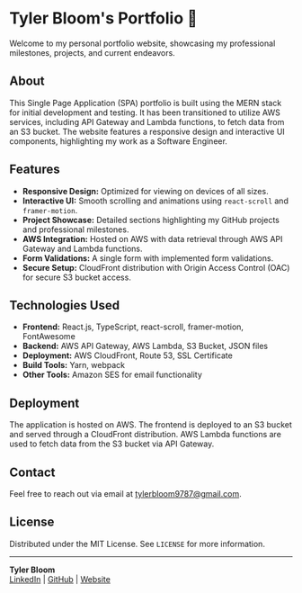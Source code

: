 # Tyler Bloom's Portfolio 📃

Welcome to my personal portfolio website, showcasing my professional milestones, projects, and current endeavors.

## About

This Single Page Application (SPA) portfolio is built using the MERN stack for initial development and testing. It has been transitioned to utilize AWS services, including API Gateway and Lambda functions, to fetch data from an S3 bucket. The website features a responsive design and interactive UI components, highlighting my work as a Software Engineer.

## Features

- **Responsive Design:** Optimized for viewing on devices of all sizes.
- **Interactive UI:** Smooth scrolling and animations using `react-scroll` and `framer-motion`.
- **Project Showcase:** Detailed sections highlighting my GitHub projects and professional milestones.
- **AWS Integration:** Hosted on AWS with data retrieval through AWS API Gateway and Lambda functions.
- **Form Validations:** A single form with implemented form validations.
- **Secure Setup:** CloudFront distribution with Origin Access Control (OAC) for secure S3 bucket access.

## Technologies Used

- **Frontend:** React.js, TypeScript, react-scroll, framer-motion, FontAwesome
- **Backend:** AWS API Gateway, AWS Lambda, S3 Bucket, JSON files
- **Deployment:** AWS CloudFront, Route 53, SSL Certificate
- **Build Tools:** Yarn, webpack
- **Other Tools:** Amazon SES for email functionality

## Deployment

The application is hosted on AWS. The frontend is deployed to an S3 bucket and served through a CloudFront distribution. AWS Lambda functions are used to fetch data from the S3 bucket via API Gateway.

## Contact

Feel free to reach out via email at [tylerbloom9787@gmail.com](mailto:tylerbloom9787@gmail.com).

## License

Distributed under the MIT License. See `LICENSE` for more information.

---

**Tyler Bloom**  
[LinkedIn](https://www.linkedin.com/in/bloom-dev) | [GitHub](https://github.com/tbloom9787) | [Website](https://tylerbloom.io/)
